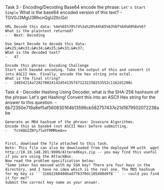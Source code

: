 
Task 3 - Encoding/Decoding 
	Base64 encode the phrase: ```Let's Start Simple```
	What is the base64 encoded version of this text?
	-	TGV0J3MgU3RhcnQgU2ltcGxl


	URL Decode this data: %4e%65%78%74%3a%20%44%65%63%6f%64%69%6e%67
	What is the plaintext returned?
	-	Next: Decoding

	Use Smart Decode to decode this data: &#x25;&#x33;&#x34;&#x25;&#x33;&#x37;
	What is the decoded text?
	-	47

	Encode this phrase: Encoding Challenge
	Start with base64 encoding. Take the output of this and convert it into ASCII Hex. Finally, encode the hex string into octal.
	What is the final string?
	-	24034214a720270024142d541357471232250253552c1162d1206c


Task 4 - Decoder Hashing 
	Using Decoder, what is the SHA-256 hashsum of the phrase: Let's get Hashing!
	Convert this into an ASCII Hex string for the answer to this question.
	-	6b72350e719a8ef5af560830164b13596cb582757437e21d1879502072238abe

	Generate an MD4 hashsum of the phrase: Insecure Algorithms.
	Encode this as base64 (not ASCII Hex) before submitting.
	-	TcV4QGZZN7y7lwYFRMMoeA==


	First, download the file attached to this task.
	Note: This file can also be downloaded from the deployed VM with  wget http://10.10.148.201:9999/AlteredKeys.zip -- you may find this useful if you are using the AttackBox.
	Now read the problem specification below:
	"Some joker has messed with my SSH key! There are four keys in the directory, and I have no idea which is the real one. The MD5 hashsum for my key is ```3166226048d6ad776370dc105d40d9f8``` -- could you find it for me?"
	Submit the correct key name as your answer.
